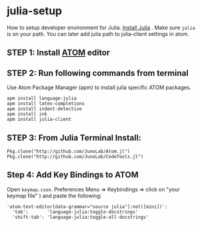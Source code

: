 # julia-setup
How to setup developer environment for Julia. [Install Julia](https://julialang.org/downloads/platform.html) . Make sure `julia` is on your path. You can later add julia path to julia-client settings in atom.

## STEP 1: Install [ATOM](https://atom.io/) editor

## STEP 2: Run following commands from terminal
Use Atom Package Manager (apm) to install julia specific ATOM packages.

```
apm install language-julia
apm install latex-completions
apm install indent-detective
apm install ink
apm install julia-client
```

## STEP 3: From Julia Terminal Install:
```
Pkg.clone("http://github.com/JunoLab/Atom.jl")
Pkg.clone("http://github.com/JunoLab/CodeTools.jl")
```

## Step 4: Add Key Bindings to ATOM 
Open `keymap.cson`. Preferences Menu => Keybindings => click on "your keymap file" ) and paste the following:
```
'atom-text-editor[data-grammar="source julia"]:not([mini])':
  'tab':       'language-julia:toggle-docstrings'
  'shift-tab': 'language-julia:toggle-all-docstrings'
```



